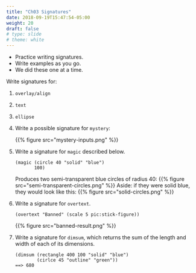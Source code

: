 ```yaml
---
title: "Ch03 Signatures"
date: 2018-09-19T15:47:54-05:00
weight: 20
draft: false
# type: slide
# theme: white
---
```


* Practice writing signatures.
* Write examples as you go.
* We did these one at a time.

Write signatures for:

1. `overlay/align`
2. `text`
3. `ellipse`
4. Write a possible signature for `mystery`:

     {{% figure src="mystery-inputs.png" %}}
5. Write a signature for `magic` described below.

    ```racket 
    (magic (circle 40 "solid" "blue") 
           100)
    ```
     Produces two semi-transparent blue circles of radius 40:
     {{% figure src="semi-transparent-circles.png" %}}
     Aside: if they were solid blue, they would look like this:
     {{% figure src="solid-circles.png" %}}  
6. Write a signature for `overtext`.
    ```racket
    (overtext "Banned" (scale 5 pic:stick-figure))
    ```
    {{% figure src="banned-result.png" %}}
7. Write a signature for `dimsum`, which returns the sum of the length
    and width of each of its dimensions.
    ```racket
    (dimsum (rectangle 400 100 "solid" "blue")
            (cirlce 45 "outline" "green"))
    ==> 680
    ```
